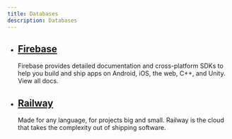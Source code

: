 ```yaml
---
title: Databases
description: Databases
---
```


- ## [Firebase](https://console.firebase.google.com)
  Firebase provides detailed documentation and cross-platform SDKs to help you build and ship apps on Android, iOS, the web, C++, and Unity. View all docs.
- ## [Railway](https://railway.app/)
  Made for any language, for projects big and small. Railway is the cloud that takes the complexity out of shipping software.
